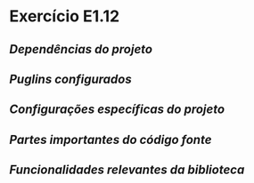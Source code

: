 # Exercício E1.12

## *Dependências do projeto*

## *Puglins configurados*

## *Configurações específicas do projeto*

## *Partes importantes do código fonte*

## *Funcionalidades relevantes da biblioteca*

